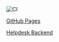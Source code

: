 ![CI](https://github.com/selivados/AHJ-HW-7_Helpdesk_Frontend/actions/workflows/web.yml/badge.svg)

[GitHub Pages](https://selivados.github.io/AHJ-HW-7_Helpdesk_Frontend/)

[Helpdesk Backend](https://github.com/selivados/AHJ-HW-7_Helpdesk_Backend)
